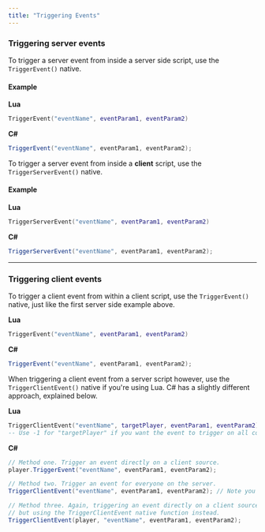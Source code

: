 ```yaml
---
title: "Triggering Events"
---
```


### Triggering server events
To trigger a server event from inside a server side script, use the `TriggerEvent()` native.

#### Example
**Lua**
```lua
TriggerEvent("eventName", eventParam1, eventParam2)
```

**C#**
```csharp
TriggerEvent("eventName", eventParam1, eventParam2);
```

To trigger a server event from inside a **client** script, use the `TriggerServerEvent()` native.
#### Example
**Lua**
```lua
TriggerServerEvent("eventName", eventParam1, eventParam2)
```

**C#**
```csharp
TriggerServerEvent("eventName", eventParam1, eventParam2);
```

----------

### Triggering client events
To trigger a client event from within a client script, use the `TriggerEvent()` native, just like the first server side example above.

**Lua**
```lua
TriggerEvent("eventName", eventParam1, eventParam2)
```

**C#**
```csharp
TriggerEvent("eventName", eventParam1, eventParam2);
```

When triggering a client event from a server script however, use the `TriggerClientEvent()` native if you're using Lua. C# has a slightly different approach, explained below.

**Lua**
```lua
TriggerClientEvent("eventName", targetPlayer, eventParam1, eventParam2)
-- Use -1 for "targetPlayer" if you want the event to trigger on all connected clients.
```

**C#**
```csharp
// Method one. Trigger an event directly on a client source.
player.TriggerEvent("eventName", eventParam1, eventParam2);

// Method two. Trigger an event for everyone on the server.
TriggerClientEvent("eventName", eventParam1, eventParam2); // Note you do not need to specify a target of -1.

// Method three. Again, triggering an event directly on a client source (like method one), 
// but using the TriggerClientEvent native function instead.
TriggerClientEvent(player, "eventName", eventParam1, eventParam2);
```